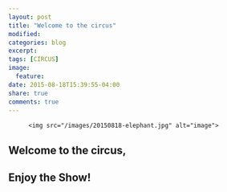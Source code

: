```yaml
---
layout: post
title: "Welcome to the circus"
modified:
categories: blog
excerpt:
tags: [CIRCUS]
image:
  feature:
date: 2015-08-18T15:39:55-04:00
share: true
comments: true
---
```


<figure>

	<img src="/images/20150818-elephant.jpg" alt="image">
	
</figure>

## Welcome to the circus,

##                       Enjoy the Show!
